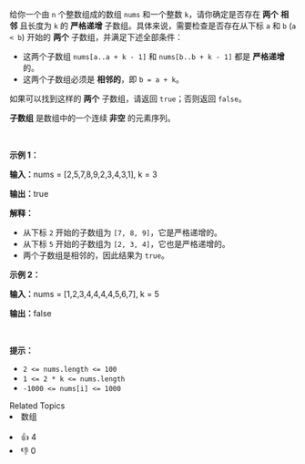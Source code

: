 <p>给你一个由 <code>n</code> 个整数组成的数组 <code>nums</code> 和一个整数 <code>k</code>，请你确定是否存在 <strong>两个</strong> <strong>相邻</strong> 且长度为 <code>k</code> 的 <strong>严格递增</strong> 子数组。具体来说，需要检查是否存在从下标 <code>a</code> 和 <code>b</code> (<code>a &lt; b</code>) 开始的 <strong>两个</strong> 子数组，并满足下述全部条件：</p>

<ul> 
 <li>这两个子数组 <code>nums[a..a + k - 1]</code> 和 <code>nums[b..b + k - 1]</code> 都是 <strong>严格递增</strong> 的。</li> 
 <li>这两个子数组必须是 <strong>相邻的</strong>，即 <code>b = a + k</code>。</li> 
</ul>

<p>如果可以找到这样的 <strong>两个</strong> 子数组，请返回 <code>true</code>；否则返回 <code>false</code>。</p>

<p><strong>子数组</strong> 是数组中的一个连续<b> 非空</b> 的元素序列。</p>

<p>&nbsp;</p>

<p><strong class="example">示例 1：</strong></p>

<div class="example-block"> 
 <p><strong>输入：</strong><span class="example-io">nums = [2,5,7,8,9,2,3,4,3,1], k = 3</span></p> 
</div>

<p><strong>输出：</strong><span class="example-io">true</span></p>

<p><strong>解释：</strong></p>

<ul> 
 <li>从下标 <code>2</code> 开始的子数组为 <code>[7, 8, 9]</code>，它是严格递增的。</li> 
 <li>从下标 <code>5</code> 开始的子数组为 <code>[2, 3, 4]</code>，它也是严格递增的。</li> 
 <li>两个子数组是相邻的，因此结果为 <code>true</code>。</li> 
</ul>

<p><strong class="example">示例 2：</strong></p>

<div class="example-block"> 
 <p><strong>输入：</strong><span class="example-io">nums = [1,2,3,4,4,4,4,5,6,7], k = 5</span></p> 
</div>

<p><strong>输出：</strong><span class="example-io">false</span></p>

<p>&nbsp;</p>

<p><strong>提示：</strong></p>

<ul> 
 <li><code>2 &lt;= nums.length &lt;= 100</code></li> 
 <li><code>1 &lt;= 2 * k &lt;= nums.length</code></li> 
 <li><code>-1000 &lt;= nums[i] &lt;= 1000</code></li> 
</ul>

<div><div>Related Topics</div><div><li>数组</li></div></div><br><div><li>👍 4</li><li>👎 0</li></div>